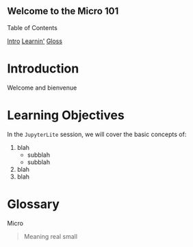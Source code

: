 Welcome to the Micro 101
---

Table of Contents

[Intro](#introduction)
[Learnin'](#learning-objectives)
[Gloss](#glossary)

# Introduction

Welcome and bienvenue

# Learning Objectives

In the `JupyterLite` session, we will cover the basic concepts of:

  1. blah
      - subblah
      - subblah
  3. blah
  5. blah

# Glossary

Micro
> Meaning real small
